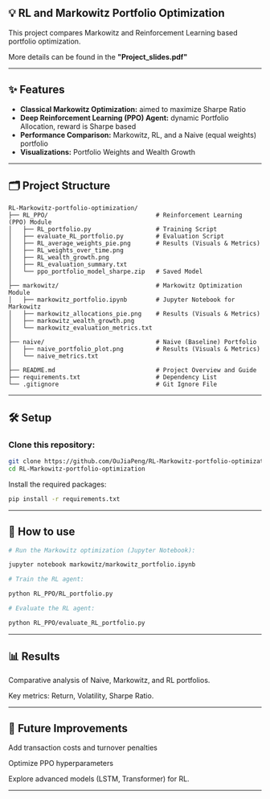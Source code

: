 ## 💡 RL and Markowitz Portfolio Optimization
This project compares Markowitz and Reinforcement Learning based portfolio optimization.

More details can be found in the **"Project_slides.pdf"**

---

## ✨ Features
- **Classical Markowitz Optimization:** aimed to maximize Sharpe Ratio  
- **Deep Reinforcement Learning (PPO) Agent:** dynamic Portfolio Allocation, reward is Sharpe based  
- **Performance Comparison:** Markowitz, RL, and a Naive (equal weights) portfolio  
- **Visualizations:** Portfolio Weights and Wealth Growth  

---

## 🗂 Project Structure

    RL-Markowitz-portfolio-optimization/  
    ├── RL_PPO/                              # Reinforcement Learning (PPO) Module  
    │   ├── RL_portfolio.py                  # Training Script  
    │   ├── evaluate_RL_portfolio.py         # Evaluation Script  
    │   ├── RL_average_weights_pie.png       # Results (Visuals & Metrics)  
    │   ├── RL_weights_over_time.png  
    │   ├── RL_wealth_growth.png  
    │   ├── RL_evaluation_summary.txt  
    │   └── ppo_portfolio_model_sharpe.zip   # Saved Model  
    │
    ├── markowitz/                           # Markowitz Optimization Module  
    │   ├── markowitz_portfolio.ipynb        # Jupyter Notebook for Markowitz  
    │   ├── markowitz_allocations_pie.png    # Results (Visuals & Metrics)  
    │   ├── markowitz_wealth_growth.png  
    │   └── markowitz_evaluation_metrics.txt 
    │  
    ├── naive/                               # Naive (Baseline) Portfolio  
    │   ├── naive_portfolio_plot.png         # Results (Visuals & Metrics)  
    │   └── naive_metrics.txt         
    │  
    ├── README.md                            # Project Overview and Guide  
    ├── requirements.txt                     # Dependency List  
    └── .gitignore                           # Git Ignore File  

---

## 🛠️ Setup
### Clone this repository:
```bash
git clone https://github.com/OuJiaPeng/RL-Markowitz-portfolio-optimization.git  
cd RL-Markowitz-portfolio-optimization
```

Install the required packages:
```bash
pip install -r requirements.txt
```

---

## 🚀 How to use

```bash
# Run the Markowitz optimization (Jupyter Notebook):

jupyter notebook markowitz/markowitz_portfolio.ipynb

# Train the RL agent:

python RL_PPO/RL_portfolio.py

# Evaluate the RL agent:

python RL_PPO/evaluate_RL_portfolio.py
```

---

## 📊 Results

Comparative analysis of Naive, Markowitz, and RL portfolios.

Key metrics: Return, Volatility, Sharpe Ratio.

---

## 📝 Future Improvements

Add transaction costs and turnover penalties

Optimize PPO hyperparameters

Explore advanced models (LSTM, Transformer) for RL.

---

